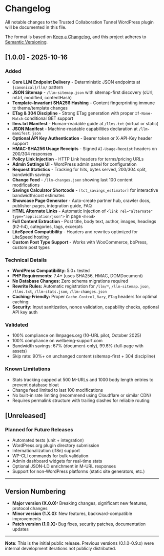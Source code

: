 # Changelog

All notable changes to the Trusted Collaboration Tunnel WordPress plugin will be documented in this file.

The format is based on [Keep a Changelog](https://keepachangelog.com/en/1.0.0/),
and this project adheres to [Semantic Versioning](https://semver.org/spec/v2.0.0.html).

## [1.0.0] - 2025-10-16

### Added
- **Core LLM Endpoint Delivery** - Deterministic JSON endpoints at `{canonical}/llm/` pattern
- **JSON Sitemap** - `/llm-sitemap.json` with sitemap-first discovery (cUrl, mUrl, modified, contentHash)
- **Template-Invariant SHA256 Hashing** - Content fingerprinting immune to theme/template changes
- **ETag & 304 Discipline** - Strong ETag generation with proper `If-None-Match` conditional GET support
- **llms.txt Manifest** - Human-readable guide at `/llms.txt` (virtual or static)
- **JSON Manifest** - Machine-readable capabilities declaration at `/llm-manifest.json`
- **Optional API Key Authentication** - Bearer token or X-API-Key header support
- **HMAC-SHA256 Usage Receipts** - Signed `AI-Usage-Receipt` headers on 200/304 responses
- **Policy Link Injection** - HTTP Link headers for terms/pricing URLs
- **Admin Settings UI** - WordPress admin panel for configuration
- **Request Statistics** - Tracking for hits, bytes served, 200/304 split, bandwidth savings
- **Change Feed** - `/llm-changes.json` showing last 100 content modifications
- **Savings Calculator Shortcode** - `[tct_savings_estimator]` for interactive bandwidth/cost estimates
- **Showcase Page Generator** - Auto-create partner hub, crawler docs, publisher pages, integration guide, FAQ
- **HTML Alternate Links** - Automatic injection of `<link rel="alternate" type="application/json">` in page `<head>`
- **Full Content Extraction** - Post title, body text, author, images, headings (h2-h4), categories, tags, excerpts
- **LiteSpeed Compatibility** - Headers and rewrites optimized for LiteSpeed hosting
- **Custom Post Type Support** - Works with WooCommerce, bbPress, custom post types

### Technical Details
- **WordPress Compatibility:** 5.0+ tested
- **PHP Requirements:** 7.4+ (uses SHA256, HMAC, DOMDocument)
- **No Database Changes:** Zero schema migrations required
- **Rewrite Rules:** Automatic registration for `/llm/*`, `/llm-sitemap.json`, `/llms.txt`, `/llm-stats.json`, `/llm-changes.json`
- **Caching-Friendly:** Proper `Cache-Control`, `Vary`, `ETag` headers for optimal caching
- **Security:** Input sanitization, nonce validation, capability checks, optional API key auth

### Validated
- 100% compliance on llmpages.org (10-URL pilot, October 2025)
- 100% compliance on wellbeing-support.com
- Bandwidth savings: 67% (document-only), 99.6% (full-page with assets)
- Skip rate: 90%+ on unchanged content (sitemap-first + 304 discipline)

### Known Limitations
- Stats tracking capped at 500 M-URLs and 1000 body length entries to prevent database bloat
- Change feed limited to last 100 modifications
- No built-in rate limiting (recommend using Cloudflare or similar CDN)
- Requires permalink structure with trailing slashes for reliable routing

## [Unreleased]

### Planned for Future Releases
- Automated tests (unit + integration)
- WordPress.org plugin directory submission
- Internationalization (i18n) support
- WP-CLI commands for bulk validation
- Admin dashboard widgets for real-time stats
- Optional JSON-LD enrichment in M-URL responses
- Support for non-WordPress platforms (static site generators, etc.)

---

## Version Numbering

- **Major version (X.0.0):** Breaking changes, significant new features, protocol changes
- **Minor version (1.X.0):** New features, backward-compatible improvements
- **Patch version (1.0.X):** Bug fixes, security patches, documentation updates

---

**Note:** This is the initial public release. Previous versions (0.1.0-0.9.x) were internal development iterations not publicly distributed.
